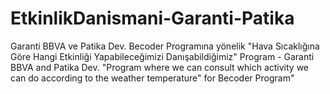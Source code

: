 # EtkinlikDanismani-Garanti-Patika
Garanti BBVA ve Patika Dev. Becoder Programına yönelik "Hava Sıcaklığına Göre Hangi Etkinliği Yapabileceğimizi Danışabildiğimiz" Program - Garanti BBVA and Patika Dev. "Program where we can consult which activity we can do according to the weather temperature" for Becoder Program"
